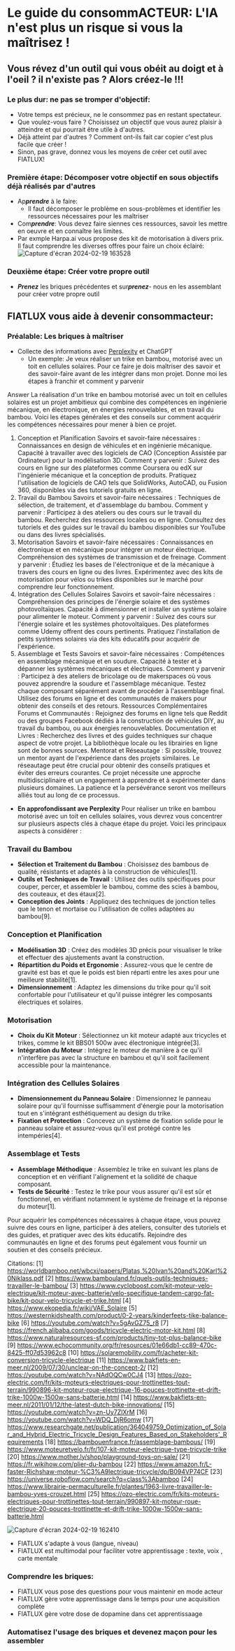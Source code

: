 # Le guide du consommACTEUR: L'IA n'est plus un risque si vous la maîtrisez ! 

## Vous révez d'un outil qui vous obéit au doigt et à l'oeil ? il n'existe pas ? Alors créez-le !!!

### Le plus dur: ne pas se tromper d'objectif:
- Votre temps est précieux, ne le consommez pas en restant spectateur.
- Que voulez-vous faire ? Choisissez un objectif que vous aurez plaisir à atteindre et qui pourrait être utile à d'autres.
- Déjà atteint par d'autres ? Comment ont-ils fait car copier c'est plus facile que créer ! 
- Sinon, pas grave, donnez vous les moyens de créer cet outil avec FIATLUX!

### Première étape: Décomposer votre objectif en sous objectifs déjà réalisés par d'autres

- Ap***prendre*** à le faire:
   - Il faut décomposer le problème en sous-problèmes  et identifier les ressources nécessaires pour les maîtriser     
- Com***prendre***: Vous devez faire siennes ces ressources, savoir les mettre en oeuvre et en connaître les limites.
 - Par exmple Harpa.ai vous propose des kit de motorisation à divers prix. Il faut comprendre les diverses offres pour faire un choix éclairé:
![Capture d'écran 2024-02-19 163528](https://github.com/jpbrasile/formationIA2.0/assets/8331027/083e371e-3e9b-450f-ad7d-79ef46b10f09)
   

### Deuxième étape: Créer votre propre outil

- ***Prenez*** les briques précédentes et sur***prenez***- nous en les assemblant pour créer votre propre outil

## FIATLUX vous aide à devenir consommacteur: 

### Préalable: Les briques à maîtriser 
- Collecte des informations avec [Perplexity](https://www.perplexity.ai/search/comment-amliorer-la-jLBk1EvTSPCE4gSstVJIdQ?s=u)  et ChatGPT
   - Un  exemple: Je veux réaliser un trike en bambou, motorisé avec un toit en cellules solaires. Pour ce faire je dois maîtriser des savoir et des savoir-faire avant de les intégrer dans mon projet. Donne moi les étapes à franchir et comment y parvenir

Answer
La réalisation d'un trike en bambou motorisé avec un toit en cellules solaires est un projet ambitieux qui combine des compétences en ingénierie mécanique, en électronique, en énergies renouvelables, et en travail du bambou. Voici les étapes générales et des conseils sur comment acquérir les compétences nécessaires pour mener à bien ce projet.
1. Conception et Planification
Savoirs et savoir-faire nécessaires :
Connaissances en design de véhicules et en ingénierie mécanique.
Capacité à travailler avec des logiciels de CAO (Conception Assistée par Ordinateur) pour la modélisation 3D.
Comment y parvenir :
Suivez des cours en ligne sur des plateformes comme Coursera ou edX sur l'ingénierie mécanique et la conception de produits.
Pratiquez l'utilisation de logiciels de CAO tels que SolidWorks, AutoCAD, ou Fusion 360, disponibles via des tutoriels gratuits en ligne.
2. Travail du Bambou
Savoirs et savoir-faire nécessaires :
Techniques de sélection, de traitement, et d'assemblage du bambou.
Comment y parvenir :
Participez à des ateliers ou des cours sur le travail du bambou. Recherchez des ressources locales ou en ligne.
Consultez des tutoriels et des guides sur le travail du bambou disponibles sur YouTube ou dans des livres spécialisés.
3. Motorisation
Savoirs et savoir-faire nécessaires :
Connaissances en électronique et en mécanique pour intégrer un moteur électrique.
Compréhension des systèmes de transmission et de freinage.
Comment y parvenir :
Étudiez les bases de l'électronique et de la mécanique à travers des cours en ligne ou des livres.
Expérimentez avec des kits de motorisation pour vélos ou trikes disponibles sur le marché pour comprendre leur fonctionnement.
4. Intégration des Cellules Solaires
Savoirs et savoir-faire nécessaires :
Compréhension des principes de l'énergie solaire et des systèmes photovoltaïques.
Capacité à dimensionner et installer un système solaire pour alimenter le moteur.
Comment y parvenir :
Suivez des cours sur l'énergie solaire et les systèmes photovoltaïques. Des plateformes comme Udemy offrent des cours pertinents.
Pratiquez l'installation de petits systèmes solaires via des kits éducatifs pour acquérir de l'expérience.
5. Assemblage et Tests
Savoirs et savoir-faire nécessaires :
Compétences en assemblage mécanique et en soudure.
Capacité à tester et à dépanner les systèmes mécaniques et électriques.
Comment y parvenir :
Participez à des ateliers de bricolage ou de makerspaces où vous pouvez apprendre la soudure et l'assemblage mécanique.
Testez chaque composant séparément avant de procéder à l'assemblage final. Utilisez des forums en ligne et des communautés de makers pour obtenir des conseils et des retours.
Ressources Complémentaires
Forums et Communautés : Rejoignez des forums en ligne tels que Reddit ou des groupes Facebook dédiés à la construction de véhicules DIY, au travail du bambou, ou aux énergies renouvelables.
Documentation et Livres : Recherchez des livres et des guides techniques sur chaque aspect de votre projet. La bibliothèque locale ou les librairies en ligne sont de bonnes sources.
Mentorat et Réseautage : Si possible, trouvez un mentor ayant de l'expérience dans des projets similaires. Le réseautage peut être crucial pour obtenir des conseils pratiques et éviter des erreurs courantes.
Ce projet nécessite une approche multidisciplinaire et un engagement à apprendre et à expérimenter dans plusieurs domaines. La patience et la persévérance seront vos meilleurs alliés tout au long de ce processus.    
- **En approfondissant ave Perplexity**
Pour réaliser un trike en bambou motorisé avec un toit en cellules solaires, vous devrez vous concentrer sur plusieurs aspects clés à chaque étape du projet. Voici les principaux aspects à considérer :

### Travail du Bambou
- **Sélection et Traitement du Bambou** : Choisissez des bambous de qualité, résistants et adaptés à la construction de véhicules[1].
- **Outils et Techniques de Travail** : Utilisez des outils spécifiques pour couper, percer, et assembler le bambou, comme des scies à bambou, des couteaux, et des étaux[2].
- **Conception des Joints** : Appliquez des techniques de jonction telles que le tenon et mortaise ou l'utilisation de colles adaptées au bambou[9].

### Conception et Planification
- **Modélisation 3D** : Créez des modèles 3D précis pour visualiser le trike et effectuer des ajustements avant la construction.
- **Répartition du Poids et Ergonomie** : Assurez-vous que le centre de gravité est bas et que le poids est bien réparti entre les axes pour une meilleure stabilité[1].
- **Dimensionnement** : Adaptez les dimensions du trike pour qu'il soit confortable pour l'utilisateur et qu'il puisse intégrer les composants électriques et solaires.

### Motorisation
- **Choix du Kit Moteur** : Sélectionnez un kit moteur adapté aux tricycles et trikes, comme le kit BBS01 500w avec électronique intégrée[3].
- **Intégration du Moteur** : Intégrez le moteur de manière à ce qu'il n'interfère pas avec la structure en bambou et qu'il soit facilement accessible pour la maintenance.

### Intégration des Cellules Solaires
- **Dimensionnement du Panneau Solaire** : Dimensionnez le panneau solaire pour qu'il fournisse suffisamment d'énergie pour la motorisation tout en s'intégrant esthétiquement au design du trike.
- **Fixation et Protection** : Concevez un système de fixation solide pour le panneau solaire et assurez-vous qu'il est protégé contre les intempéries[4].

### Assemblage et Tests
- **Assemblage Méthodique** : Assemblez le trike en suivant les plans de conception et en vérifiant l'alignement et la solidité de chaque composant.
- **Tests de Sécurité** : Testez le trike pour vous assurer qu'il est sûr et fonctionnel, en vérifiant notamment le système de freinage et la réponse du moteur[1].

Pour acquérir les compétences nécessaires à chaque étape, vous pouvez suivre des cours en ligne, participer à des ateliers, consulter des tutoriels et des guides, et pratiquer avec des kits éducatifs. Rejoindre des communautés en ligne et des forums peut également vous fournir un soutien et des conseils précieux.

Citations:
[1] https://worldbamboo.net/wbcxi/papers/Platas,%20Ivan%20and%20Karl%20Niklass.pdf
[2] https://www.bambouland.fr/quels-outils-techniques-travailler-le-bambou/
[3] https://www.cycloboost.com/kit-moteur-velo-electrique/kit-moteur-avec-batterie/velo-specifique-tandem-cargo-fat-bike/kit-pour-velo-tricycle-et-trike.html
[4] https://www.ekopedia.fr/wiki/VAE_Solaire
[5] https://westernkidshealth.com/product/0-2-years/kinderfeets-tike-balance-bike
[6] https://youtube.com/watch?v=5gAvGZ75_r8
[7] https://french.alibaba.com/goods/tricycle-electric-motor-kit.html
[8] https://www.naturalresources-sf.com/products/tiny-tot-plus-balance-bike
[9] https://www.echocommunity.org/fr/resources/01e66db1-cc89-470c-8425-ff07d53962c8
[10] https://solaremobility.com/fr/acheter-kit-conversion-tricycle-electrique
[11] https://www.bakfiets-en-meer.nl/2009/07/30/unclear-on-the-concept-2/
[12] https://youtube.com/watch?v=NAdOQCw0CJ4
[13] https://ozo-electric.com/fr/kits-moteurs-electriques-pour-trottinettes-tout-terrain/990896-kit-moteur-roue-electrique-16-pouces-trottinette-et-drift-trike-1000w-1500w-sans-batterie.html
[14] https://www.bakfiets-en-meer.nl/2011/01/12/the-latest-dutch-bike-innovations/
[15] https://youtube.com/watch?v=zn-Uy7ZlXrM
[16] https://youtube.com/watch?v=WDQ_DjR6omw
[17] https://www.researchgate.net/publication/364049759_Optimization_of_Solar_and_Hybrid_Electric_Tricycle_Design_Features_Based_on_Stakeholders'_Requirements
[18] https://bambouenfrance.fr/assemblage-bambous/
[19] https://www.moteuretvelo.fr/fr/107-kit-moteur-electrique-type-tricycle-trike
[20] https://www.mother.ly/shop/playground-toys-on-sale/
[21] https://fr.wikihow.com/plier-du-bambou
[22] https://www.amazon.fr/L-faster-Richshaw-moteur-%C3%A9lectrique-tricycle/dp/B094VP74CF
[23] https://universe.roboflow.com/search?q=class%3Abamboo
[24] https://www.librairie-permaculturelle.fr/plantes/1963-livre-travailler-le-bambou-yves-crouzet.html
[25] https://ozo-electric.com/fr/kits-moteurs-electriques-pour-trottinettes-tout-terrain/990897-kit-moteur-roue-electrique-20-pouces-trottinette-et-drift-trike-1000w-1500w-sans-batterie.html

![Capture d'écran 2024-02-19 162410](https://github.com/jpbrasile/formationIA2.0/assets/8331027/6777b5ac-b2a0-490f-a1ae-932c2d9c7577)





- FIATLUX s'adapte à vous (langue, niveau)
- FIATLUX est multimodal pour faciliter votre apprentissage : texte, voix , carte mentale

   
### Comprendre les briques:
- FIATLUX vous pose des questions pour vous maintenir en mode acteur
- FIATLUX gère votre apprentissage dans le temps pour une acquisition complète
- FIATLUX gère votre dose de dopamine dans cet apprentissaage

### Automatisez l'usage des briques et devenez maçon pour les assembler
